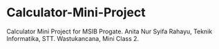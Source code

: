 # Calculator-Mini-Project
Calculator Mini Project for MSIB Progate. Anita Nur Syifa Rahayu, Teknik Informatika, STT. Wastukancana, Mini Class 2.
